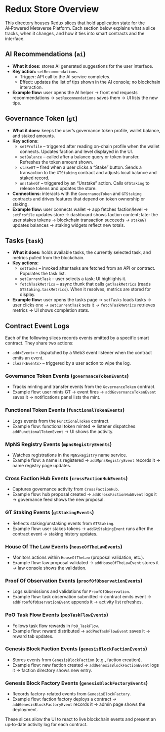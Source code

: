 # Redux Store Overview

This directory houses Redux slices that hold application state for the AI‑Powered Metaverse Platform. Each section below explains what a slice tracks, when it changes, and how it ties into smart contracts and the interface.

## AI Recommendations (`ai`)
- **What it does:** stores AI generated suggestions for the user interface.
- **Key action:** `setRecommendations`.
  - Trigger: API call to the AI service completes.
  - Effect: updates the list of tips shown in the AI console; no blockchain interaction.
- **Example flow:** user opens the AI helper → front end requests recommendations → `setRecommendations` saves them → UI lists the new tips.

## Governance Token (`gt`)
- **What it does:** keeps the user’s governance token profile, wallet balance, and staked amounts.
- **Key actions:**
  - `setProfile` – triggered after reading on-chain profile when the wallet connects. Updates faction and level displayed in the UI.
  - `setBalance` – called after a balance query or token transfer. Refreshes the token amount shown.
  - `stakeGT` – fired when a user clicks a “Stake” button. Sends a transaction to the `GTStaking` contract and adjusts local balance and staked record.
  - `unstakeGT` – triggered by an “Unstake” action. Calls `GTStaking` to release tokens and updates the store.
- **Connections:** interacts with the `GovernanceToken` and `GTStaking` contracts and drives features that depend on token ownership or staking.
- **Example flow:** user connects wallet → app fetches faction/level → `setProfile` updates store → dashboard shows faction content; later the user stakes tokens → blockchain transaction succeeds → `stakeGT` updates balances → staking widgets reflect new totals.

## Tasks (`task`)
- **What it does:** holds available tasks, the currently selected task, and metrics pulled from the blockchain.
- **Key actions:**
  - `setTasks` – invoked after tasks are fetched from an API or contract. Populates the task list.
  - `setCurrentTask` – user selects a task; UI highlights it.
  - `fetchTaskMetrics` – async thunk that calls `getTaskMetrics` (reads `GTStaking.taskMetrics`). When it resolves, metrics are stored for display.
- **Example flow:** user opens the tasks page → `setTasks` loads tasks → user clicks one → `setCurrentTask` sets it → `fetchTaskMetrics` retrieves metrics → UI shows completion stats.

## Contract Event Logs
Each of the following slices records events emitted by a specific smart contract. They share two actions:
- `add<Event>` – dispatched by a Web3 event listener when the contract emits an event.
- `clear<Events>` – triggered by a user action to wipe the log.

### Governance Token Events (`governanceTokenEvents`)
- Tracks minting and transfer events from the `GovernanceToken` contract.
- Example flow: user mints GT → event fires → `addGovernanceTokenEvent` saves it → notifications panel lists the mint.

### Functional Token Events (`functionalTokenEvents`)
- Logs events from the `FunctionalToken` contract.
- Example flow: functional token minted → listener dispatches `addFunctionalTokenEvent` → UI shows the activity.

### MpNS Registry Events (`mpnsRegistryEvents`)
- Watches registrations in the `MpNSRegistry` name service.
- Example flow: a name is registered → `addMpnsRegistryEvent` records it → name registry page updates.

### Cross Faction Hub Events (`crossFactionHubEvents`)
- Captures governance activity from `CrossFactionHub`.
- Example flow: hub proposal created → `addCrossFactionHubEvent` logs it → governance feed shows the new proposal.

### GT Staking Events (`gtStakingEvents`)
- Reflects staking/unstaking events from `GTStaking`.
- Example flow: user stakes tokens → `addGtStakingEvent` runs after the contract event → staking history updates.

### House Of The Law Events (`houseOfTheLawEvents`)
- Monitors actions within `HouseOfTheLaw` (proposal validation, etc.).
- Example flow: law proposal validated → `addHouseOfTheLawEvent` stores it → law console shows the validation.

### Proof Of Observation Events (`proofOfObservationEvents`)
- Logs submissions and validations for `ProofOfObservation`.
- Example flow: task observation submitted → contract emits event → `addProofOfObservationEvent` appends it → activity list refreshes.

### PoO Task Flow Events (`pooTaskFlowEvents`)
- Follows task flow rewards in `PoO_TaskFlow`.
- Example flow: reward distributed → `addPooTaskFlowEvent` saves it → reward tab updates.

### Genesis Block Faction Events (`genesisBlockFactionEvents`)
- Stores events from `GenesisBlockFaction` (e.g., faction creation).
- Example flow: new faction created → `addGenesisBlockFactionEvent` logs it → faction directory shows new entry.

### Genesis Block Factory Events (`genesisBlockFactoryEvents`)
- Records factory-related events from `GenesisBlockFactory`.
- Example flow: faction factory deploys a contract → `addGenesisBlockFactoryEvent` records it → admin page shows the deployment.

These slices allow the UI to react to live blockchain events and present an up‑to‑date activity log for each contract.
